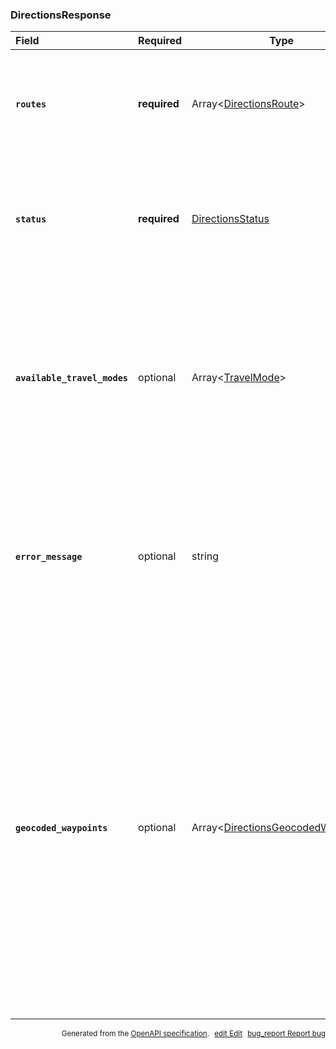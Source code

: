<!--- This is a generated file, do not edit! -->
<!--- [START maps_http_schema_directionsresponse] -->
<h3 class="schema-object" id="DirectionsResponse">DirectionsResponse</h3>

| Field                                                                                                                                   | Required     | Type                                                                                                | Description                                                                                                                                                                                                                                                                                                                                                                                                                                                                                                                                                                                                                                                                                                                                                                         |
| :-------------------------------------------------------------------------------------------------------------------------------------- | ------------ | --------------------------------------------------------------------------------------------------- | ----------------------------------------------------------------------------------------------------------------------------------------------------------------------------------------------------------------------------------------------------------------------------------------------------------------------------------------------------------------------------------------------------------------------------------------------------------------------------------------------------------------------------------------------------------------------------------------------------------------------------------------------------------------------------------------------------------------------------------------------------------------------------------- |
| <h4 id="DirectionsResponse-routes" class="add-link schema-object-property-key"><code>routes</code></h4>                                 | **required** | Array&lt;[DirectionsRoute](#DirectionsRoute "DirectionsRoute")&gt;                                  | <div class="ref-property-description"><p>Contains an array of routes from the origin to the destination. Routes consist of nested Legs and Steps.</p><p>See <a href="#DirectionsRoute">DirectionsRoute</a> for more information.</div>                                                                                                                                                                                                                                                                                                                                                                                                                                                                                                                                              |
| <h4 id="DirectionsResponse-status" class="add-link schema-object-property-key"><code>status</code></h4>                                 | **required** | [DirectionsStatus](#DirectionsStatus "DirectionsStatus")                                            | <div class="ref-property-description"><p>Contains the status of the request, and may contain debugging information to help you track down why the request failed.</p><p>See <a href="#DirectionsStatus">DirectionsStatus</a> for more information.</div>                                                                                                                                                                                                                                                                                                                                                                                                                                                                                                                            |
| <h4 id="DirectionsResponse-available_travel_modes" class="add-link schema-object-property-key"><code>available_travel_modes</code></h4> | optional     | Array&lt;[TravelMode](#TravelMode "TravelMode")&gt;                                                 | <div class="ref-property-description"><p>Contains an array of available travel modes. This field is returned when a request specifies a travel mode and gets no results. The array contains the available travel modes in the countries of the given set of waypoints. This field is not returned if one or more of the waypoints are 'via waypoints'.</p><p>See <a href="#TravelMode">TravelMode</a> for more information.</div>                                                                                                                                                                                                                                                                                                                                                   |
| <h4 id="DirectionsResponse-error_message" class="add-link schema-object-property-key"><code>error_message</code></h4>                   | optional     | string                                                                                              | <div class="nonref-property-description"><p>When the service returns a status code other than <code>OK</code>, there may be an additional <code>error_message</code> field within the response object. This field contains more detailed information about thereasons behind the given status code. This field is not always returned, and its content is subject to change.</p></div>                                                                                                                                                                                                                                                                                                                                                                                              |
| <h4 id="DirectionsResponse-geocoded_waypoints" class="add-link schema-object-property-key"><code>geocoded_waypoints</code></h4>         | optional     | Array&lt;[DirectionsGeocodedWaypoint](#DirectionsGeocodedWaypoint "DirectionsGeocodedWaypoint")&gt; | <div class="ref-property-description"><p>Contains an array with details about the geocoding of origin, destination and waypoints. Elements in the geocoded_waypoints array correspond, by their zero-based position, to the origin, the waypoints in the order they are specified, and the destination.</p><p>These details will not be present for waypoints specified as textual latitude/longitude values if the service returns no results. This is because such waypoints are only reverse geocoded to obtain their representative address after a route has been found. An empty JSON object will occupy the corresponding places in the geocoded_waypoints array.</p><p>See <a href="#DirectionsGeocodedWaypoint">DirectionsGeocodedWaypoint</a> for more information.</div> |

<p style="text-align: right; font-size: smaller;">Generated from the <a class="gc-analytics-event" data-category="GMP" data-label="openapi-github" href="https://github.com/googlemaps/openapi-specification" title="Google Maps Platform OpenAPI Specification" class="external">OpenAPI specification</a>.
<a class="gc-analytics-event" data-category="GMP" data-label="openapi-github-maps-http-schema-directionsresponse" data-action="edit" style="margin-left: 5px;" href="https://github.com/googlemaps/openapi-specification/blob/main/specification/schemas/DirectionsResponse.yml" title="Edit on GitHub"><span class="material-icons">edit</span> Edit</a>
<a class="gc-analytics-event" data-category="GMP" data-label="openapi-github-maps-http-schema-directionsresponse" data-action="bug" style="margin-left: 5px;" href="https://github.com/googlemaps/openapi-specification/issues/new?assignees=&labels=type%3A+bug%2C+triage+me&template=bug_report.md&title=[schemas] Bug - DirectionsResponse" title="File bug for schemas on GitHub"><span class="material-icons">bug_report</span> Report bug</a>
</p>

<!--- [END maps_http_schema_directionsresponse] -->
